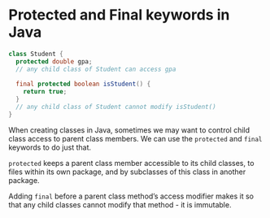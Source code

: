 # Protected and Final keywords in Java

```java
class Student {
  protected double gpa;
  // any child class of Student can access gpa 
  
  final protected boolean isStudent() {
    return true;
  }
  // any child class of Student cannot modify isStudent()
}
```

When creating classes in Java, sometimes we may want to control child class access to parent class members. We can use the `protected` and `final` keywords to do just that.

`protected` keeps a parent class member accessible to its child classes, to files within its own package, and by subclasses of this class in another package.

Adding `final` before a parent class method’s access modifier makes it so that any child classes cannot modify that method - it is immutable.